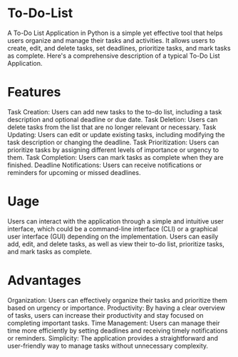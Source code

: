 # To-Do-List
A To-Do List Application in Python is a simple yet effective tool that helps users organize and manage their tasks and activities. 
It allows users to create, edit, and delete tasks, set deadlines, prioritize tasks, and mark tasks as complete. 
Here's a comprehensive description of a typical To-Do List Application.
# Features
Task Creation: Users can add new tasks to the to-do list, including a task description and optional deadline or due date.
Task Deletion: Users can delete tasks from the list that are no longer relevant or necessary.
Task Updating: Users can edit or update existing tasks, including modifying the task description or changing the deadline.
Task Prioritization: Users can prioritize tasks by assigning different levels of importance or urgency to them.
Task Completion: Users can mark tasks as complete when they are finished.
Deadline Notifications: Users can receive notifications or reminders for upcoming or missed deadlines.
# Uage
Users can interact with the application through a simple and intuitive user interface, which could be a command-line interface (CLI) or a graphical user interface (GUI) depending on the implementation.
Users can easily add, edit, and delete tasks, as well as view their to-do list, prioritize tasks, and mark tasks as complete.
# Advantages
Organization: Users can effectively organize their tasks and prioritize them based on urgency or importance.
Productivity: By having a clear overview of tasks, users can increase their productivity and stay focused on completing important tasks.
Time Management: Users can manage their time more efficiently by setting deadlines and receiving timely notifications or reminders.
Simplicity: The application provides a straightforward and user-friendly way to manage tasks without unnecessary complexity.

